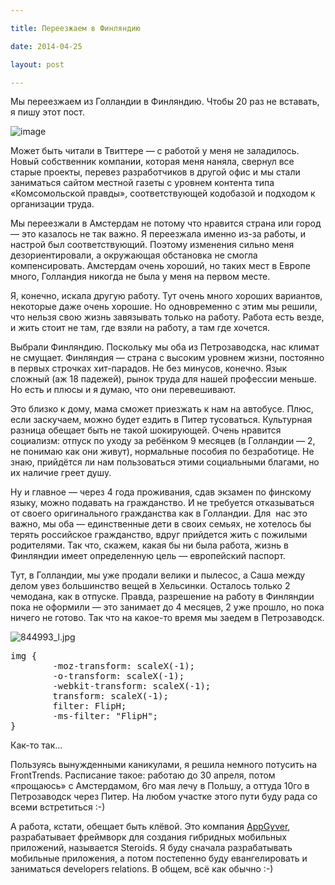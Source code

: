 ```yaml
---

title: Переезжаем в Финляндию

date: 2014-04-25

layout: post

---
```

Мы переезжаем из Голландии в Финляндию. Чтобы 20 раз не вставать, я пишу этот пост.

![image](http://img-fotki.yandex.ru/get/9764/14441195.30/0_819b7_d24d03bf_L.jpg)
<excerpt/>

Может быть читали в Твиттере — с работой у меня не заладилось. Новый собственник компании, которая меня наняла, свернул все старые проекты, перевез разработчиков в другой офис и мы стали заниматься сайтом местной газеты с уровнем контента типа «Комсомольской правды», соответствующей кодобазой и подходом к организации труда.

Мы переезжали в Амстердам не потому что нравится страна или город — это казалось не так важно. Я переезжала именно из-за работы, и настрой был соответствующий. Поэтому изменения сильно меня дезориентировали, а окружающая обстановка не смогла компенсировать. Амстердам очень хороший, но таких мест в Европе много, Голландия никогда не была у меня на первом месте.

Я, конечно, искала другую работу. Тут очень много хороших вариантов, некоторые даже очень хорошие. Но одновременно с этим мы решили, что нельзя свою жизнь завязывать только на работу. Работа есть везде, и жить стоит не там, где взяли на работу, а там где хочется.

Выбрали Финляндию. Поскольку мы оба из Петрозаводска, нас климат не смущает. Финляндия — страна с высоким уровнем жизни, постоянно в первых строчках хит-парадов. Не без минусов, конечно. Язык сложный (аж 18 падежей), рынок труда для нашей профессии меньше. Но есть и плюсы и я думаю, что они перевешивают.

Это близко к дому, мама сможет приезжать к нам на автобусе. Плюс, если заскучаем, можно будет ездить в Питер тусоваться. Культурная разница обещает быть не такой шокирующей. Очень нравится социализм: отпуск по уходу за ребёнком 9 месяцев (в Голландии — 2, не понимаю как они живут), нормальные пособия по безработице. Не знаю, прийдётся ли нам пользоваться этими социальными благами, но их наличие греет душу.

Ну и главное — через 4 года проживания, сдав экзамен по финскому языку, можно подавать на гражданство. И не требуется отказываться от своего оригинального гражданства как в Голландии. Для &nbsp;нас это важно, мы оба — единственные дети в своих семьях, не хотелось бы терять российское гражданство, вдруг прийдется жить с пожилыми родителями. Так что, скажем, какая бы ни была работа, жизнь в Финляндии имеет определенную цель — европейский паспорт.

Тут, в Голландии, мы уже продали велики и пылесос, а Саша между делом увез большинство вещей в Хельсинки. Осталось только 2 чемодана, как в отпуске. Правда, разрешение на работу в Финляндии пока не оформили — это занимает до 4 месяцев, 2 уже прошло, но пока ничего не готово. Так что на какое-то время мы заедем в Петрозаводск.

![844993_l.jpg](http://img-fotki.yandex.ru/get/9803/14441195.30/0_8298c_b9664678_M.jpg)
<pre>img {
        -moz-transform: scaleX(-1);
        -o-transform: scaleX(-1);
        -webkit-transform: scaleX(-1);
        transform: scaleX(-1);
        filter: FlipH;
        -ms-filter: "FlipH";
}</pre>

Как-то так...

Пользуясь вынужденными каникулами, я решила немного потусить на FrontTrends. Расписание такое: работаю до 30 апреля, потом «прощаюсь» с Амстердамом, 6го мая лечу в Польшу, а оттуда 10го в Петрозаводск через Питер. На любом участке этого пути буду рада со всеми встретиться :-)

А работа, кстати, обещает быть клёвой. Это компания [AppGyver](http://www.appgyver.com/), разрабатывает фреймворк для создания гибридных мобильных приложений, называется Steroids. Я буду сначала разрабатывать мобильные приложения, а потом постепенно буду евангелировать и заниматься developers relations. В общем, всё как обычно :-)
